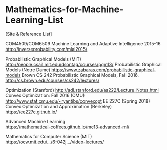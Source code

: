 # Mathematics-for-Machine-Learning-List
[Site &amp; Reference List]

COM4509/COM6509 Machine Learning and Adaptive Intelligence 2015-16
http://inverseprobability.com/mlai2015/

Probabilistic Graphical Models (MIT)	
http://people.csail.mit.edu/dsontag/courses/pgm13/
Probabilistic Graphical Models (Notre Dame)	
https://www.zabaras.com/probabilistic-graphical-models
Brown CS 242 Probabilistic Graphical Models, Fall 2016.	
http://cs.brown.edu/courses/cs242/lectures/

Optimization (Stanford)	
http://adl.stanford.edu/aa222/Lecture_Notes.html
Convex Optimization: Fall 2016 (CMU)	
http://www.stat.cmu.edu/~ryantibs/convexopt	
EE 227C (Spring 2018) Convex Optimization and Approximation (Berkeley)	
https://ee227c.github.io/

Advanced Machine Learning	
https://mathematical-coffees.github.io/mc13-advanced-ml/

Mathematics for Computer Science (MIT)	
https://ocw.mit.edu/.../6-042j.../video-lectures/
